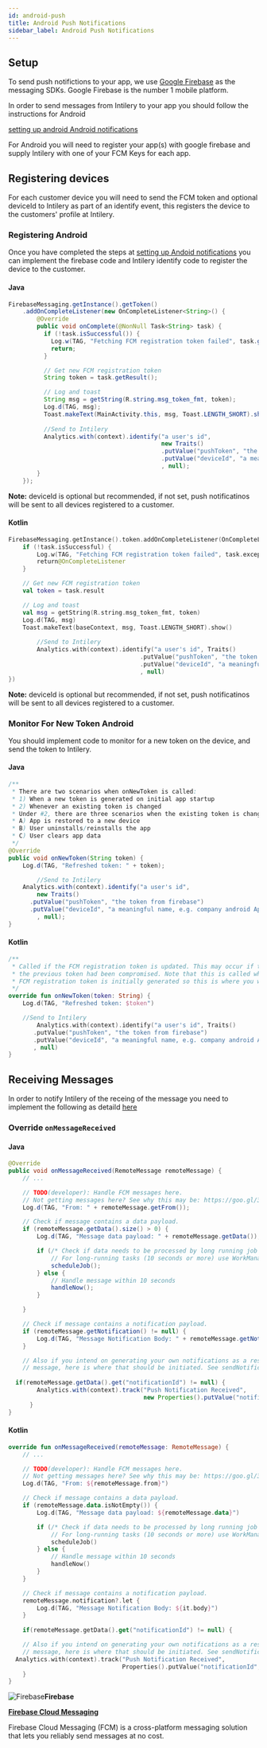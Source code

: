 ```yaml
---
id: android-push
title: Android Push Notifications
sidebar_label: Android Push Notifications
---
```


## Setup

To send push notifictions to your app, we use [Google Firebase](https://firebase.google.com/) as the messaging SDKs. Google Firebase is the number 1 mobile platform.

In order to send messages from Intilery to your app you should follow the instructions for Android

[setting up android Android notifications](https://firebase.google.com/docs/cloud-messaging/android/client)

For Android you will need to register your app(s) with google firebase and supply Intilery with one of your FCM Keys for each app.

## Registering devices

For each customer device you will need to send the FCM token and optional deviceId to Intilery as part of an identify event, this registers the device to the customers' profile at Intilery.

### Registering Android

Once you have completed the steps at [setting up Andoid notifications](https://firebase.google.com/docs/cloud-messaging/android/client) you can implement the firebase code and Intilery identify code to register the device to the customer.

#### Java

```java
FirebaseMessaging.getInstance().getToken()
    .addOnCompleteListener(new OnCompleteListener<String>() {
        @Override
        public void onComplete(@NonNull Task<String> task) {
          if (!task.isSuccessful()) {
            Log.w(TAG, "Fetching FCM registration token failed", task.getException());
            return;
          }

          // Get new FCM registration token
          String token = task.getResult();

          // Log and toast
          String msg = getString(R.string.msg_token_fmt, token);
          Log.d(TAG, msg);
          Toast.makeText(MainActivity.this, msg, Toast.LENGTH_SHORT).show();
          
          //Send to Intilery
          Analytics.with(context).identify("a user's id", 
                                           new Traits()
                                           .putValue("pushToken", "the token from firebase")
                                           .putValue("deviceId", "a meaningful name, e.g. company android App")
                                           , null);
        }
    });
```

**Note:** deviceId is optional but recommended, if not set, push notificatinos will be sent to all devices registered to a customer.

#### Kotlin

```kotlin
FirebaseMessaging.getInstance().token.addOnCompleteListener(OnCompleteListener { task ->
    if (!task.isSuccessful) {
        Log.w(TAG, "Fetching FCM registration token failed", task.exception)
        return@OnCompleteListener
    }

    // Get new FCM registration token
    val token = task.result

    // Log and toast
    val msg = getString(R.string.msg_token_fmt, token)
    Log.d(TAG, msg)
    Toast.makeText(baseContext, msg, Toast.LENGTH_SHORT).show()
		
		//Send to Intilery
		Analytics.with(context).identify("a user's id", Traits()
                                     .putValue("pushToken", "the token from firebase")
                                     .putValue("deviceId", "a meaningful name, e.g. company android App")
                                     , null)
})
```

**Note:** deviceId is optional but recommended, if not set, push notificatinos will be sent to all devices registered to a customer.

### Monitor For New Token Android

You should implement code to monitor for a new token on the device, and send the token to Intilery.

#### Java

```java
/**
 * There are two scenarios when onNewToken is called:
 * 1) When a new token is generated on initial app startup
 * 2) Whenever an existing token is changed
 * Under #2, there are three scenarios when the existing token is changed:
 * A) App is restored to a new device
 * B) User uninstalls/reinstalls the app
 * C) User clears app data
 */
@Override
public void onNewToken(String token) {
    Log.d(TAG, "Refreshed token: " + token);

		//Send to Intilery
    Analytics.with(context).identify("a user's id", 
    	new Traits()
      .putValue("pushToken", "the token from firebase")
      .putValue("deviceId", "a meaningful name, e.g. company android App")  //optional
     	, null);
}
```

#### Kotlin

```kotlin
/**
 * Called if the FCM registration token is updated. This may occur if the security of
 * the previous token had been compromised. Note that this is called when the
 * FCM registration token is initially generated so this is where you would retrieve the token.
 */
override fun onNewToken(token: String) {
    Log.d(TAG, "Refreshed token: $token")

    //Send to Intilery
		Analytics.with(context).identify("a user's id", Traits()
       .putValue("pushToken", "the token from firebase")
       .putValue("deviceId", "a meaningful name, e.g. company android App")
       , null)
}
```

## Receiving Messages

In order to notify Intilery of the receing of the message you need to implement the following as detaild [here](https://firebase.google.com/docs/cloud-messaging/android/receive#handling_messages)

### Override `onMessageReceived`

#### Java

```java
@Override
public void onMessageReceived(RemoteMessage remoteMessage) {
    // ...

    // TODO(developer): Handle FCM messages here.
    // Not getting messages here? See why this may be: https://goo.gl/39bRNJ
    Log.d(TAG, "From: " + remoteMessage.getFrom());

    // Check if message contains a data payload.
    if (remoteMessage.getData().size() > 0) {
        Log.d(TAG, "Message data payload: " + remoteMessage.getData());

        if (/* Check if data needs to be processed by long running job */ true) {
            // For long-running tasks (10 seconds or more) use WorkManager.
            scheduleJob();
        } else {
            // Handle message within 10 seconds
            handleNow();
        }

    }

    // Check if message contains a notification payload.
    if (remoteMessage.getNotification() != null) {
        Log.d(TAG, "Message Notification Body: " + remoteMessage.getNotification().getBody());
    }

    // Also if you intend on generating your own notifications as a result of a received FCM
    // message, here is where that should be initiated. See sendNotification method below.
  
  if(remoteMessage.getData().get("notificationId") != null) {
        Analytics.with(context).track("Push Notification Received", 
                                      new Properties().putValue("notificationId", remoteMessage.getData().get("notificationId")));
      }
}
```

#### Kotlin

```kotlin
override fun onMessageReceived(remoteMessage: RemoteMessage) {
    // ...

    // TODO(developer): Handle FCM messages here.
    // Not getting messages here? See why this may be: https://goo.gl/39bRNJ
    Log.d(TAG, "From: ${remoteMessage.from}")

    // Check if message contains a data payload.
    if (remoteMessage.data.isNotEmpty()) {
        Log.d(TAG, "Message data payload: ${remoteMessage.data}")

        if (/* Check if data needs to be processed by long running job */ true) {
            // For long-running tasks (10 seconds or more) use WorkManager.
            scheduleJob()
        } else {
            // Handle message within 10 seconds
            handleNow()
        }
    }

    // Check if message contains a notification payload.
    remoteMessage.notification?.let {
        Log.d(TAG, "Message Notification Body: ${it.body}")
    }
  
    if(remoteMessage.getData().get("notificationId") != null) {

    // Also if you intend on generating your own notifications as a result of a received FCM
    // message, here is where that should be initiated. See sendNotification method below.
  Analytics.with(context).track("Push Notification Received", 
                                Properties().putValue("notificationId", remoteMessage.getData().get("notificationId")))
    }
}
```



![Firebase](https://slack-imgs.com/?c=1&o1=wi32.he32.si&url=https%3A%2F%2Fwww.gstatic.com%2Fdevrel-devsite%2Fprod%2Fve312520032ba2ac0c4d23f7b46fc670cbbe051886a2d1f04563a5e4768ad9787%2Ffirebase%2Fimages%2Ftouchicon-180.png)**Firebase**

**[Firebase Cloud Messaging](https://firebase.google.com/docs/cloud-messaging)**

Firebase Cloud Messaging (FCM) is a cross-platform messaging solution that lets you reliably send messages at no cost.